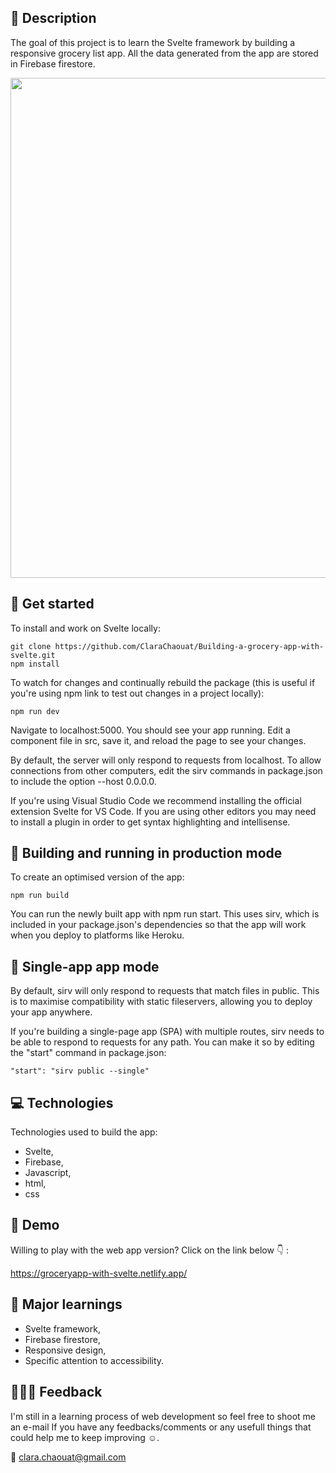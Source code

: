 ##  :memo: Description
The goal of this project is to learn the Svelte framework by building a responsive grocery list app.
All the data generated from the app are stored in Firebase firestore.
<p align="center">
  <img width="800" src="./images/groceryList.gif"/>
</p>

## :running: Get started

To install and work on Svelte locally:

```
git clone https://github.com/ClaraChaouat/Building-a-grocery-app-with-svelte.git
npm install
```
To watch for changes and continually rebuild the package (this is useful if you're using npm link to test out changes in a project locally):
```
npm run dev
```
Navigate to localhost:5000. You should see your app running. Edit a component file in src, save it, and reload the page to see your changes.

By default, the server will only respond to requests from localhost. To allow connections from other computers, edit the sirv commands in package.json to include the option --host 0.0.0.0.

If you're using Visual Studio Code we recommend installing the official extension Svelte for VS Code. If you are using other editors you may need to install a plugin in order to get syntax highlighting and intellisense.

## :construction_worker: Building and running in production mode
To create an optimised version of the app:

```
npm run build
```
You can run the newly built app with npm run start. This uses sirv, which is included in your package.json's dependencies so that the app will work when you deploy to platforms like Heroku.

## :iphone: Single-app app mode

By default, sirv will only respond to requests that match files in public. This is to maximise compatibility with static fileservers, allowing you to deploy your app anywhere.

If you're building a single-page app (SPA) with multiple routes, sirv needs to be able to respond to requests for any path. You can make it so by editing the "start" command in package.json:
```
"start": "sirv public --single"
```
## :computer: Technologies 
Technologies used to build the app:

- Svelte,
- Firebase,
- Javascript,
- html,
- css

## :dancer: Demo
Willing to play with the web app version? Click on the link below :point_down: :

https://groceryapp-with-svelte.netlify.app/

## :notebook_with_decorative_cover: Major learnings
- Svelte framework,
- Firebase firestore,
- Responsive design,
- Specific attention to accessibility.

## :see_no_evil::hear_no_evil::speak_no_evil: Feedback
I'm still in a learning process of web development so feel free to shoot me an e-mail If you have any feedbacks/comments or any usefull things that could help me to keep improving :relaxed:.

:email: clara.chaouat@gmail.com

